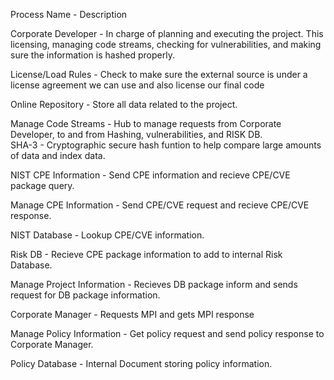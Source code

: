 Process Name -	                      Description

Corporate Developer -	                In charge of planning and executing the project. This licensing, managing code streams, checking                                      for vulnerabilities, and making sure the information is hashed properly. 

License/Load Rules	 -               Check to make sure the external source is under a license agreement we can use and also license  our                                 final code

Online Repository -	                  Store all data related to the project.

Manage Code Streams -                 Hub to manage requests from Corporate Developer, to and from Hashing, vulnerabilities, and RISK                                       DB.  	  
SHA-3 -                       	      Cryptographic secure hash funtion to help compare large amounts of data and index data. 

NIST CPE Information -	              Send CPE information and recieve CPE/CVE package query.

Manage CPE Information - 	            Send CPE/CVE request and recieve CPE/CVE response.

NIST Database -	                      Lookup CPE/CVE information.

Risk DB -	                            Recieve CPE package information to add to internal Risk Database.

Manage Project Information -	        Recieves DB package inform and sends request for DB package information.

Corporate Manager -	                  Requests MPI and gets MPI response

Manage Policy Information -	          Get policy request and send policy response to Corporate Manager. 

Policy Database -	                    Internal Document storing policy information. 
